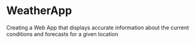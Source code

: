 # WeatherApp
 Creating a Web App that displays accurate information about the current conditions and forecasts for a given location
